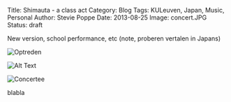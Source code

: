 Title: Shimauta - a class act
Category: Blog
Tags: KULeuven, Japan, Music, Personal
Author: Stevie Poppe
Date: 2013-08-25
Image: concert.JPG
Status: draft

New version, school performance, etc (note, proberen vertalen in Japans)

![Optreden]({filename}/images/concert.JPG)

![Alt Text]({filename}/images/foto.jpg)

![Concertee]({filename}/images/concert2.png)

blabla